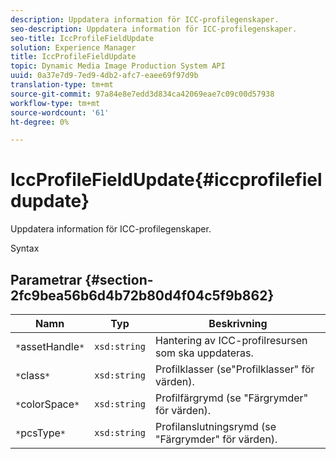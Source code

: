 ```yaml
---
description: Uppdatera information för ICC-profilegenskaper.
seo-description: Uppdatera information för ICC-profilegenskaper.
seo-title: IccProfileFieldUpdate
solution: Experience Manager
title: IccProfileFieldUpdate
topic: Dynamic Media Image Production System API
uuid: 0a37e7d9-7ed9-4db2-afc7-eaee69f97d9b
translation-type: tm+mt
source-git-commit: 97a84e8e7edd3d834ca42069eae7c09c00d57938
workflow-type: tm+mt
source-wordcount: '61'
ht-degree: 0%

---
```



# IccProfileFieldUpdate{#iccprofilefieldupdate}

Uppdatera information för ICC-profilegenskaper.

Syntax

## Parametrar {#section-2fc9bea56b6d4b72b80d4f04c5f9b862}

| Namn | Typ | Beskrivning |
|---|---|---|
| `*`assetHandle`*` | `xsd:string` | Hantering av ICC-profilresursen som ska uppdateras. |
| `*`class`*` | `xsd:string` | Profilklasser (se&quot;Profilklasser&quot; för värden). |
| `*`colorSpace`*` | `xsd:string` | Profilfärgrymd (se &quot;Färgrymder&quot; för värden). |
| `*`pcsType`*` | `xsd:string` | Profilanslutningsrymd (se &quot;Färgrymder&quot; för värden). |

